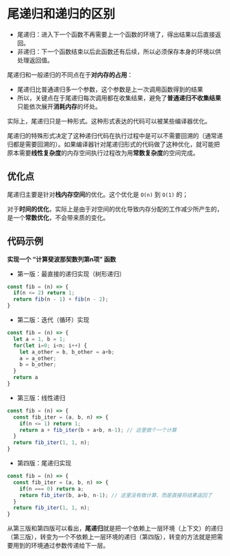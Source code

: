 # 尾递归和递归的区别

- 尾递归：进入下一个函数不再需要上一个函数的环境了，得出结果以后直接返回。
- 非递归：下一个函数结束以后此函数还有后续，所以必须保存本身的环境以供处理返回值。



尾递归和一般递归的不同点在于**对内存的占用**：

- 尾递归比普通递归多一个参数，这个参数是上一次调用函数得到的结果
- 所以，关键点在于尾递归每次调用都在收集结果，避免了**普通递归不收集结果**只能依次展开**消耗内存**的坏处。



实际上，尾递归只是一种形式。这种形式表达的代码可以被某些编译器优化。

尾递归的特殊形式决定了这种递归代码在执行过程中是可以不需要回溯的（通常递归都是需要回溯的）。如果编译器针对尾递归形式的代码做了这种优化，就可能把原本需要**线性复杂度**的内存空间执行过程改为用**常数复杂度**的空间完成。



## 优化点

尾递归主要是针对**栈内存空间**的优化。这个优化是 `O(n)` 到 `O(1)` 的；

对于**时间的优化**，实际上是由于对空间的优化导致内存分配的工作减少所产生的，是一个**常数优化**，不会带来质的变化。



## 代码示例

**实现一个 “计算斐波那契数列第n项” 函数**

- 第一版：最直接的递归实现（树形递归）

```js
const fib = (n) => {
  if(n <= 2) return 1;
  return fib(n - 1) + fib(n - 2);
}
```

- 第二版：迭代（循环）实现

```js
const fib = (n) => {
  let a = 1, b = 1;
  for(let i=0; i<n; i++) {
    let a_other = b, b_other = a+b;
    a = a_other;
    b = b_other;
  }
  return a
}
```

- 第三版：线性递归

```js
const fib = (n) => {
  const fib_iter = (a, b, n) => {
    if(n <= 1) return 1;
    return a + fib_iter(b + a+b, n-1); // 这里做个一个计算
  }
  return fib_iter(1, 1, n);
}
```

- 第四版：尾递归实现

```js
const fib = (n) => {
  const fib_iter = (a, b, n) => {
    if(n === 0) return a;
    return fib_iter(b, a+b, n-1); // 这里没有做计算，而是直接将结果返回了
  }
  return fib_iter(1, 1, n);
}
```

从第三版和第四版可以看出，**尾递归**就是把一个依赖上一层环境（上下文）的递归（第三版），转变为一个不依赖上一层环境的递归（第四版），转变的方法就是把需要用到的环境通过参数传递给下一层。

























































